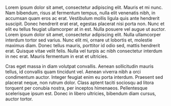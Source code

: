 Lorem ipsum dolor sit amet, consectetur adipiscing elit. Mauris et mi nunc. Nam bibendum, risus at fermentum tempus, nulla elit venenatis nibh, in accumsan quam eros ac erat. Vestibulum mollis ligula quis ante hendrerit suscipit. Donec hendrerit erat erat, egestas placerat nisi porta non. Nunc et elit eu tellus feugiat ullamcorper at in est. Nulla posuere vel augue ut auctor. Lorem ipsum dolor sit amet, consectetur adipiscing elit. Nulla ullamcorper interdum tortor sed varius. Nunc elit mi, ornare ut lobortis et, molestie maximus diam. Donec tellus mauris, porttitor id odio sed, mattis hendrerit erat. Quisque vitae velit felis. Nulla vel turpis ac nibh consectetur interdum in nec erat. Mauris fermentum in erat et ultricies.

Cras eget massa in diam volutpat convallis. Aenean sollicitudin mauris tellus, id convallis quam tincidunt vel. Aenean viverra nibh a orci condimentum auctor. Integer feugiat enim eu porta interdum. Praesent sed placerat neque, non rutrum dolor. Class aptent taciti sociosqu ad litora torquent per conubia nostra, per inceptos himenaeos. Pellentesque scelerisque ipsum est. Donec in libero ultricies, bibendum diam cursus, auctor tortor.